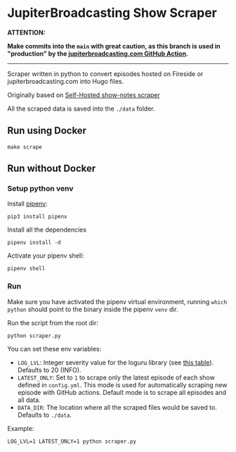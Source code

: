 # JupiterBroadcasting Show Scraper

**ATTENTION:**

**Make commits into the `main` with great caution, as this branch is used in "production" by the [jupiterbroadcasting.com GitHub Action](https://github.com/JupiterBroadcasting/jupiterbroadcasting.com/tree/main/.github/workflows/scrape.yml).**

---

Scraper written in python to convert episodes hosted on Fireside or jupiterbroadcasting.com into Hugo files.

Originally based on [Self-Hosted show-notes scraper](https://github.com/selfhostedshow/show-notes/blob/main/scrape.py) 


All the scraped data is saved into the `./data` folder.


## Run using Docker

```
make scrape
```

## Run without Docker


### Setup python venv

Install [pipenv](https://pipenv.pypa.io/en/latest/basics/):

```
pip3 install pipenv
```


Install all the dependencies

```
pipenv install -d
```

Activate your pipenv shell:

```
pipenv shell
```


### Run

Make sure you have activated the pipenv virtual environment, running `which python` should point to the binary inside the pipenv `venv` dir.


Run the script from the root dir:

```
python scraper.py
```

You can set these env variables:

- `LOG_LVL`: Integer severity value for the loguru library (see [this table](https://loguru.readthedocs.io/en/stable/api/logger.html#levels)). Defaults to 20 (INFO).
- `LATEST_ONLY`: Set to `1` to scrape only the latest episode of each show defined in `config.yml`. This mode is used for automatically scraping new episode with GitHub actions. Default mode is to scrape all episodes and all data.
- `DATA_DIR`: The location where all the scraped files would be saved to. Defaults to `./data`.


Example:

```
LOG_LVL=1 LATEST_ONLY=1 python scraper.py
```
